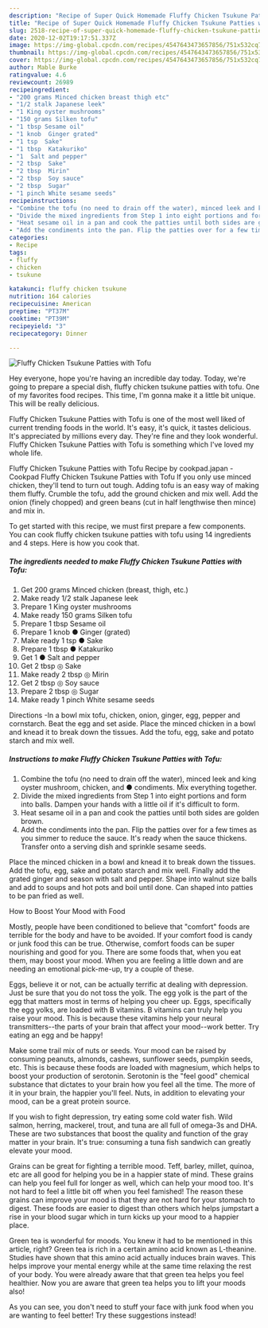 ```yaml
---
description: "Recipe of Super Quick Homemade Fluffy Chicken Tsukune Patties with Tofu"
title: "Recipe of Super Quick Homemade Fluffy Chicken Tsukune Patties with Tofu"
slug: 2518-recipe-of-super-quick-homemade-fluffy-chicken-tsukune-patties-with-tofu
date: 2020-12-02T19:17:51.337Z
image: https://img-global.cpcdn.com/recipes/4547643473657856/751x532cq70/fluffy-chicken-tsukune-patties-with-tofu-recipe-main-photo.jpg
thumbnail: https://img-global.cpcdn.com/recipes/4547643473657856/751x532cq70/fluffy-chicken-tsukune-patties-with-tofu-recipe-main-photo.jpg
cover: https://img-global.cpcdn.com/recipes/4547643473657856/751x532cq70/fluffy-chicken-tsukune-patties-with-tofu-recipe-main-photo.jpg
author: Mable Burke
ratingvalue: 4.6
reviewcount: 26989
recipeingredient:
- "200 grams Minced chicken breast thigh etc"
- "1/2 stalk Japanese leek"
- "1 King oyster mushrooms"
- "150 grams Silken tofu"
- "1 tbsp Sesame oil"
- "1 knob  Ginger grated"
- "1 tsp  Sake"
- "1 tbsp  Katakuriko"
- "1  Salt and pepper"
- "2 tbsp  Sake"
- "2 tbsp  Mirin"
- "2 tbsp  Soy sauce"
- "2 tbsp  Sugar"
- "1 pinch White sesame seeds"
recipeinstructions:
- "Combine the tofu (no need to drain off the water), minced leek and king oyster mushroom, chicken, and ● condiments. Mix everything together."
- "Divide the mixed ingredients from Step 1 into eight portions and form into balls. Dampen your hands with a little oil if it&#39;s difficult to form."
- "Heat sesame oil in a pan and cook the patties until both sides are golden brown."
- "Add the condiments into the pan. Flip the patties over for a few times as you simmer to reduce the sauce. It&#39;s ready when the sauce thickens.  Transfer onto a serving dish and sprinkle sesame seeds."
categories:
- Recipe
tags:
- fluffy
- chicken
- tsukune

katakunci: fluffy chicken tsukune 
nutrition: 164 calories
recipecuisine: American
preptime: "PT37M"
cooktime: "PT39M"
recipeyield: "3"
recipecategory: Dinner

---
```



![Fluffy Chicken Tsukune Patties with Tofu](https://img-global.cpcdn.com/recipes/4547643473657856/751x532cq70/fluffy-chicken-tsukune-patties-with-tofu-recipe-main-photo.jpg)

Hey everyone, hope you're having an incredible day today. Today, we're going to prepare a special dish, fluffy chicken tsukune patties with tofu. One of my favorites food recipes. This time, I'm gonna make it a little bit unique. This will be really delicious.

Fluffy Chicken Tsukune Patties with Tofu is one of the most well liked of current trending foods in the world. It's easy, it's quick, it tastes delicious. It's appreciated by millions every day. They're fine and they look wonderful. Fluffy Chicken Tsukune Patties with Tofu is something which I've loved my whole life.

Fluffy Chicken Tsukune Patties with Tofu Recipe by cookpad.japan - Cookpad Fluffy Chicken Tsukune Patties with Tofu If you only use minced chicken, they&#39;ll tend to turn out tough. Adding tofu is an easy way of making them fluffy. Crumble the tofu, add the ground chicken and mix well. Add the onion (finely chopped) and green beans (cut in half lengthwise then mince) and mix in.


To get started with this recipe, we must first prepare a few components. You can cook fluffy chicken tsukune patties with tofu using 14 ingredients and 4 steps. Here is how you cook that.

<!--inarticleads1-->

##### The ingredients needed to make Fluffy Chicken Tsukune Patties with Tofu:

1. Get 200 grams Minced chicken (breast, thigh, etc.)
1. Make ready 1/2 stalk Japanese leek
1. Prepare 1 King oyster mushrooms
1. Make ready 150 grams Silken tofu
1. Prepare 1 tbsp Sesame oil
1. Prepare 1 knob ● Ginger (grated)
1. Make ready 1 tsp ● Sake
1. Prepare 1 tbsp ● Katakuriko
1. Get 1 ● Salt and pepper
1. Get 2 tbsp ◎ Sake
1. Make ready 2 tbsp ◎ Mirin
1. Get 2 tbsp ◎ Soy sauce
1. Prepare 2 tbsp ◎ Sugar
1. Make ready 1 pinch White sesame seeds


Directions -In a bowl mix tofu, chicken, onion, ginger, egg, pepper and cornstarch. Beat the egg and set aside. Place the minced chicken in a bowl and knead it to break down the tissues. Add the tofu, egg, sake and potato starch and mix well. 

<!--inarticleads2-->

##### Instructions to make Fluffy Chicken Tsukune Patties with Tofu:

1. Combine the tofu (no need to drain off the water), minced leek and king oyster mushroom, chicken, and ● condiments. Mix everything together.
1. Divide the mixed ingredients from Step 1 into eight portions and form into balls. Dampen your hands with a little oil if it&#39;s difficult to form.
1. Heat sesame oil in a pan and cook the patties until both sides are golden brown.
1. Add the condiments into the pan. Flip the patties over for a few times as you simmer to reduce the sauce. It&#39;s ready when the sauce thickens.  Transfer onto a serving dish and sprinkle sesame seeds.


Place the minced chicken in a bowl and knead it to break down the tissues. Add the tofu, egg, sake and potato starch and mix well. Finally add the grated ginger and season with salt and pepper. Shape into walnut size balls and add to soups and hot pots and boil until done. Can shaped into patties to be pan fried as well. 

How to Boost Your Mood with Food


Mostly, people have been conditioned to believe that "comfort" foods are terrible for the body and have to be avoided. If your comfort food is candy or junk food this can be true. Otherwise, comfort foods can be super nourishing and good for you. There are some foods that, when you eat them, may boost your mood. When you are feeling a little down and are needing an emotional pick-me-up, try a couple of these.

Eggs, believe it or not, can be actually terrific at dealing with depression. Just be sure that you do not toss the yolk. The egg yolk is the part of the egg that matters most in terms of helping you cheer up. Eggs, specifically the egg yolks, are loaded with B vitamins. B vitamins can truly help you raise your mood. This is because these vitamins help your neural transmitters--the parts of your brain that affect your mood--work better. Try eating an egg and be happy!

Make some trail mix of nuts or seeds. Your mood can be raised by consuming peanuts, almonds, cashews, sunflower seeds, pumpkin seeds, etc. This is because these foods are loaded with magnesium, which helps to boost your production of serotonin. Serotonin is the "feel good" chemical substance that dictates to your brain how you feel all the time. The more of it in your brain, the happier you'll feel. Nuts, in addition to elevating your mood, can be a great protein source.

If you wish to fight depression, try eating some cold water fish. Wild salmon, herring, mackerel, trout, and tuna are all full of omega-3s and DHA. These are two substances that boost the quality and function of the gray matter in your brain. It's true: consuming a tuna fish sandwich can greatly elevate your mood. 

Grains can be great for fighting a terrible mood. Teff, barley, millet, quinoa, etc are all good for helping you be in a happier state of mind. These grains can help you feel full for longer as well, which can help your mood too. It's not hard to feel a little bit off when you feel famished! The reason these grains can improve your mood is that they are not hard for your stomach to digest. These foods are easier to digest than others which helps jumpstart a rise in your blood sugar which in turn kicks up your mood to a happier place.

Green tea is wonderful for moods. You knew it had to be mentioned in this article, right? Green tea is rich in a certain amino acid known as L-theanine. Studies have shown that this amino acid actually induces brain waves. This helps improve your mental energy while at the same time relaxing the rest of your body. You were already aware that that green tea helps you feel healthier. Now you are aware that green tea helps you to lift your moods also!

As you can see, you don't need to stuff your face with junk food when you are wanting to feel better! Try  these suggestions  instead!

